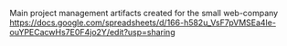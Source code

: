 Main project management artifacts created for the small web-company
https://docs.google.com/spreadsheets/d/166-h582u_VsF7pVMSEa4le-ouYPECacwHs7E0F4jo2Y/edit?usp=sharing
